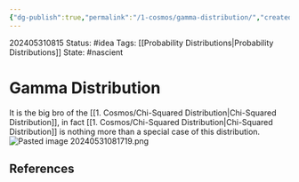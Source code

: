 ```yaml
---
{"dg-publish":true,"permalink":"/1-cosmos/gamma-distribution/","created":"2025-01-22T11:17:14.274-05:00","updated":"2024-05-31T08:17:27.490-04:00"}
---
```


202405310815
Status: #idea
Tags: [[Probability Distributions\|Probability Distributions]]
State: #nascient
# Gamma Distribution
It is the big bro of the [[1. Cosmos/Chi-Squared Distribution\|Chi-Squared Distribution]], in fact [[1. Cosmos/Chi-Squared Distribution\|Chi-Squared Distribution]] is nothing more than a special case of this distribution.
![Pasted image 20240531081719.png](/img/user/3.%20Black%20Holes/Files/Pasted%20image%2020240531081719.png)



## References

